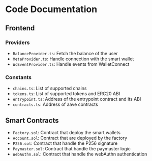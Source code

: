 # Code Documentation

## Frontend

### Providers

- `BalanceProvider.ts`: Fetch the balance of the user
- `MetaProvider.ts`: Handle connection with the smart wallet
- `WcEventProvider.ts`: Handle events from WalletConnect

### Constants

- `chains.ts`: List of supported chains
- `tokens.ts`: List of supported tokens and ERC20 ABI
- `entrypoint.ts`: Address of the entrypoint contract and its ABI
- `contracts.ts`: Address of aave contracts

## Smart Contracts

- `Factory.sol`: Contract that deploy the smart wallets
- `Account.sol`: Contract that are deployed by the factory
- `P256.sol`: Contract that handle the P256 signature
- `Paymaster.sol`: Contract that handle the paymaster logic
- `WebAuthn.sol`: Contract that handle the webAuthn authentication
